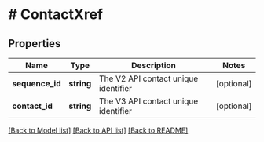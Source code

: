# # ContactXref

## Properties

Name | Type | Description | Notes
------------ | ------------- | ------------- | -------------
**sequence_id** | **string** | The V2 API contact unique identifier | [optional]
**contact_id** | **string** | The V3 API contact unique identifier | [optional]

[[Back to Model list]](../../README.md#models) [[Back to API list]](../../README.md#endpoints) [[Back to README]](../../README.md)

